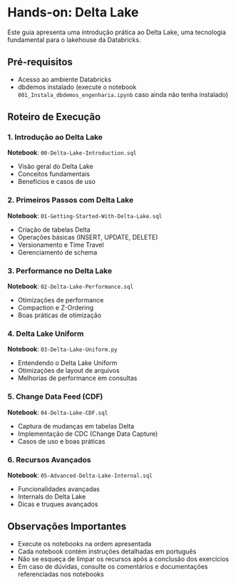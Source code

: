 # Hands-on: Delta Lake

Este guia apresenta uma introdução prática ao Delta Lake, uma tecnologia fundamental para o lakehouse da Databricks.

## Pré-requisitos
- Acesso ao ambiente Databricks
- dbdemos instalado (execute o notebook `001_Instala_dbdemos_engenharia.ipynb` caso ainda não tenha instalado)

## Roteiro de Execução

### 1. Introdução ao Delta Lake
**Notebook**: `00-Delta-Lake-Introduction.sql`
- Visão geral do Delta Lake
- Conceitos fundamentais
- Benefícios e casos de uso

### 2. Primeiros Passos com Delta Lake
**Notebook**: `01-Getting-Started-With-Delta-Lake.sql`
- Criação de tabelas Delta
- Operações básicas (INSERT, UPDATE, DELETE)
- Versionamento e Time Travel
- Gerenciamento de schema

### 3. Performance no Delta Lake
**Notebook**: `02-Delta-Lake-Performance.sql`
- Otimizações de performance
- Compaction e Z-Ordering
- Boas práticas de otimização

### 4. Delta Lake Uniform
**Notebook**: `03-Delta-Lake-Uniform.py`
- Entendendo o Delta Lake Uniform
- Otimizações de layout de arquivos
- Melhorias de performance em consultas

### 5. Change Data Feed (CDF)
**Notebook**: `04-Delta-Lake-CDF.sql`
- Captura de mudanças em tabelas Delta
- Implementação de CDC (Change Data Capture)
- Casos de uso e boas práticas

### 6. Recursos Avançados
**Notebook**: `05-Advanced-Delta-Lake-Internal.sql`
- Funcionalidades avançadas
- Internals do Delta Lake
- Dicas e truques avançados

## Observações Importantes
- Execute os notebooks na ordem apresentada
- Cada notebook contém instruções detalhadas em português
- Não se esqueça de limpar os recursos após a conclusão dos exercícios
- Em caso de dúvidas, consulte os comentários e documentações referenciadas nos notebooks 